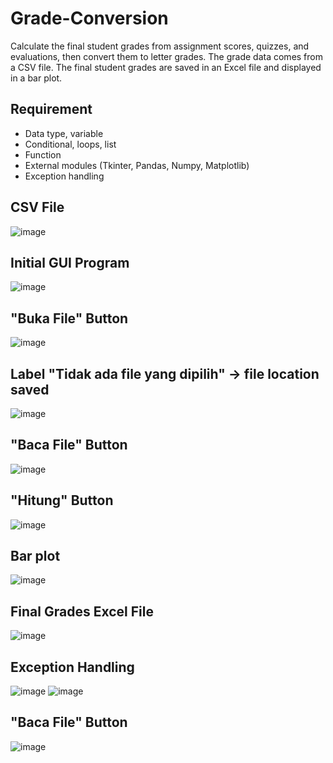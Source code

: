 # Grade-Conversion
Calculate the final student grades from assignment scores, quizzes, and evaluations, then convert them to letter grades. The grade data comes from a CSV file. The final student grades are saved in an Excel file and displayed in a bar plot.
## Requirement
- Data type, variable
- Conditional, loops, list
- Function
- External modules (Tkinter, Pandas, Numpy, Matplotlib)
- Exception handling
## CSV File
![image](https://github.com/user-attachments/assets/4ee73776-e6d7-4ae6-bd85-905b300e3a1c)
## Initial GUI Program
![image](https://github.com/user-attachments/assets/9a31a45d-3e9f-4d68-9bc2-e62b95372e07)
## "Buka File" Button
![image](https://github.com/user-attachments/assets/a65379d4-412c-4d60-8b07-2f564ac8b2b9)
## Label "Tidak ada file yang dipilih" -> file location saved
![image](https://github.com/user-attachments/assets/2b47db80-c2ee-4fab-a241-5cee0ac2c449)
## "Baca File" Button
![image](https://github.com/user-attachments/assets/f1b08cff-6aa6-459d-8720-d0cecca5564e)
## "Hitung" Button
![image](https://github.com/user-attachments/assets/2ee96624-53fe-494a-b425-dc1f81f1deba)
## Bar plot
![image](https://github.com/user-attachments/assets/81b34391-5721-4f62-9a6b-dfc0af4140f1)
## Final Grades Excel File
![image](https://github.com/user-attachments/assets/0015b1a3-be8d-4b23-9d9d-0c7c47a700ee)
## Exception Handling
![image](https://github.com/user-attachments/assets/9d8028fb-f6af-4b2d-95ce-03fa8cdc5b57)
![image](https://github.com/user-attachments/assets/a4869552-6e40-4a4c-9de4-23b2b8e938de)
## "Baca File" Button
![image](https://github.com/user-attachments/assets/a66367a8-e7f5-4f5e-90ae-a622197ef0cf)


